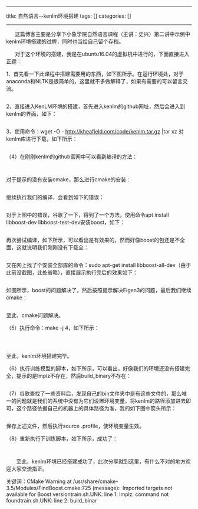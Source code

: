 
--- 
title:  自然语言--kenlm环境搭建 
tags: []
categories: [] 

---
      这篇博客主要是分享下小象学院自然语言课程（主讲：史兴）第二讲中示例中kenlm环境搭建的过程，同时也当给自己留个存档。

      对于这个环境的搭建，我是在ubuntu16.04的虚拟机中进行的，下面直接进入正题：

1、首先看一下此课程中搭建需要用的东西，如下图所示。在运行环境处，对于anaconda和NLTK是很简单的，这里就不多做解释了，如果有需要的可以留言交流。

<img src="http://write.blog.csdn.net/postedit/80205917" alt=""><img src="http://write.blog.csdn.net/postedit/80205917" alt=""><img src="http://write.blog.csdn.net/postedit/80205917" alt=""><img src="https://img-blog.csdn.net/20180505162152667" alt="">

2、直接进入KenLM环境的搭建，首先进入kenlm的github网址，然后会进入到kenlm的界面，如下：

<img src="http://write.blog.csdn.net/postedit/80205917" alt=""><img src="http://write.blog.csdn.net/postedit/80205917" alt=""><img src="http://write.blog.csdn.net/postedit/80205917" alt=""><img src="https://img-blog.csdn.net/20180505162200386" alt="">

3、使用命令：wget -O - http://kheafield.com/code/kenlm.tar.gz |tar xz 对kenlm库进行下载，如下所示：

<img src="http://write.blog.csdn.net/postedit/80205917" alt=""><img src="http://write.blog.csdn.net/postedit/80205917" alt=""><img src="http://write.blog.csdn.net/postedit/80205917" alt=""><img src="https://img-blog.csdn.net/20180505162206958" alt="">

（4）在刚刚kenlm的github官网中可以看到编译的方法：



<img src="https://img-blog.csdn.net/20180505162216649" alt="">

<img src="http://write.blog.csdn.net/postedit/80205917" alt=""><img src="http://write.blog.csdn.net/postedit/80205917" alt=""><img src="http://write.blog.csdn.net/postedit/80205917" alt="">

对于提示的没有安装cmake，那么进行cmake的安装：

<img src="http://write.blog.csdn.net/postedit/80205917" alt=""><img src="http://write.blog.csdn.net/postedit/80205917" alt=""><img src="http://write.blog.csdn.net/postedit/80205917" alt=""><img src="https://img-blog.csdn.net/20180505162225271" alt="">

继续执行我们的编译，会看到如下的错误：

<img src="http://write.blog.csdn.net/postedit/80205917" alt=""><img src="http://write.blog.csdn.net/postedit/80205917" alt=""><img src="http://write.blog.csdn.net/postedit/80205917" alt=""><img src="http://write.blog.csdn.net/postedit/80205917" alt=""><img src="https://img-blog.csdn.net/20180505162240907" alt="">

对于上图中的错误，谷歌了一下，得到了一个方法，使用命令apt install libboost-dev libboost-test-dev安装boost，如下：

<img src="http://write.blog.csdn.net/postedit/80205917" alt=""><img src="http://write.blog.csdn.net/postedit/80205917" alt=""><img src="http://write.blog.csdn.net/postedit/80205917" alt=""><img src="https://img-blog.csdn.net/20180505162254185" alt="">

再次尝试编译，如下所示，可以看出是有效果的，然而好像boost的包还是不全面，这就说明我们刚刚没有下载全：

<img src="http://write.blog.csdn.net/postedit/80205917" alt=""><img src="http://write.blog.csdn.net/postedit/80205917" alt=""><img src="http://write.blog.csdn.net/postedit/80205917" alt=""><img src="https://img-blog.csdn.net/20180505162301966" alt="">

又在网上找了个安装全部库的命令：sudo apt-get install libboost-all-dev（由于此前没截图，此处省略），直接展示执行完后的效果如下：

<img src="http://write.blog.csdn.net/postedit/80205917" alt=""><img src="http://write.blog.csdn.net/postedit/80205917" alt=""><img src="http://write.blog.csdn.net/postedit/80205917" alt=""><img src="https://img-blog.csdn.net/20180505162312340" alt="">

如图所示，boost的问题解决了，然后按照提示解决Eigen3的问题，最后我们继续cmake：

<img src="http://write.blog.csdn.net/postedit/80205917" alt=""><img src="http://write.blog.csdn.net/postedit/80205917" alt=""><img src="http://write.blog.csdn.net/postedit/80205917" alt=""><img src="https://img-blog.csdn.net/201805051623209" alt="">

至此，cmake问题解决。

（5）执行命令：make -j 4，如下所示：

<img src="http://write.blog.csdn.net/postedit/80205917" alt=""><img src="http://write.blog.csdn.net/postedit/80205917" alt=""><img src="https://img-blog.csdn.net/20180505162330413" alt="">

<img src="http://write.blog.csdn.net/postedit/80205917" alt="">

<img src="http://write.blog.csdn.net/postedit/80205917" alt=""><img src="https://img-blog.csdn.net/20180505162344175" alt="">

至此，kenlm环境搭建完毕。

（6）执行训练模型的脚本，如下所示，可以看出，好像我们的环境还没有搭建完全，提示的是lmplz不存在，然后build_binary不存在：

<img src="http://write.blog.csdn.net/postedit/80205917" alt=""><img src="http://write.blog.csdn.net/postedit/80205917" alt=""><img src="https://img-blog.csdn.net/20180505162352912" alt="">

（7）谷歌查找了一些资料后，发现自己的bin文件夹中是有这些文件的，那么唯一的问题就是我们的系统中没有为它们设置环境变量，将kenlm的路径添加进去即可，这个路径依据自己的机器上的具体路径为准，我的如下图中箭头所示：

<img src="http://write.blog.csdn.net/postedit/80205917" alt=""><img src="http://write.blog.csdn.net/postedit/80205917" alt=""><img src="https://img-blog.csdn.net/20180505162400893" alt="">

保存上述文件，然后执行source .profile，使环境变量生效。

（8）重新执行下训练脚本，如下所示，成功了：

<img src="http://write.blog.csdn.net/postedit/80205917" alt=""><img src="https://img-blog.csdn.net/20180505162409831" alt="">

<img src="http://write.blog.csdn.net/postedit/80205917" alt="">

       至此，kenlm环境已经搭建成功了，此次分享就到这里，有什么不对的地方欢迎大家交流指正。

关键词：CMake Warning at /usr/share/cmake-3.5/Modules/FindBoost.cmake:725 (message):  Imported targets not available for Boost versiontrain.sh.UNK: line 1: lmplz: command not foundtrain.sh.UNK: line 2: build_binar
